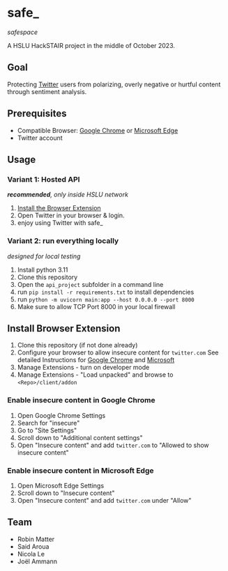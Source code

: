 # safe_
_safespace_

A HSLU HackSTAIR project in the middle of October 2023.

## Goal
Protecting [Twitter](https://twitter.com) users from polarizing, overly negative or hurtful content through sentiment analysis.

## Prerequisites
- Compatible Browser: [Google Chrome](https://www.google.com/chrome/) or [Microsoft Edge](https://www.microsoft.com/en-us/edge/download)
- Twitter account

## Usage

### Variant 1: Hosted API
_**recommended**, only inside HSLU network_

1. [Install the Browser Extension](#install-browser-extension)
2. Open Twitter in your browser & login.
3. enjoy using Twitter with safe_


### Variant 2: run everything locally
_designed for local testing_

1. Install python 3.11
2. Clone this repository
3. Open the `api_project` subfolder in a command line
4. run `pip install -r requirements.txt` to install dependencies
5. run `python -m uvicorn main:app --host 0.0.0.0 --port 8000`
6. Make sure to allow TCP Port 8000 in your local firewall


## Install Browser Extension
1. Clone this repository (if not done already)
2. Configure your browser to allow insecure content for `twitter.com`
See detailed Instructions for [Google Chrome]() and [Microsoft]()
3. Manage Extensions - turn on developer mode
4. Manage Extensions - "Load unpacked" and browse to `<Repo>/client/addon`

### Enable insecure content in Google Chrome
1. Open Google Chrome Settings
2. Search for "insecure"
3. Go to "Site Settings"
4. Scroll down to "Additional content settings"
5. Open "Insecure content" and add `twitter.com` to "Allowed to show insecure content"

### Enable insecure content in Microsoft Edge
1. Open Microsoft Edge Settings
2. Scroll down to "Insecure content"
3. Open "Insecure content" and add `twitter.com` under "Allow"

## Team
- Robin Matter
- Said Aroua
- Nicola Le
- Joël Ammann